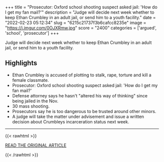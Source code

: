 +++
title = "Prosecutor: Oxford school shooting suspect asked jail: 'How do I get my fan mail?'"
description = "Judge will decide next week whether to keep Ethan Crumbley in an adult jail, or send him to a youth facility."
date = "2022-02-23 05:12:34"
slug = "6215c21737f3b6cafcc8235e"
image = "https://i.imgur.com/0OJXRmw.jpg"
score = "2400"
categories = ['argued', 'school', 'prosecutor']
+++

Judge will decide next week whether to keep Ethan Crumbley in an adult jail, or send him to a youth facility.

## Highlights

- Ethan Crumbley is accused of plotting to stalk, rape, torture and kill a female classmate.
- Prosecutor: Oxford school shooting suspect asked jail: 'How do I get my fan mail?'
- Defense attorney says he hasn't "altered his way of thinking" since being jailed in the Nov.
- 30 mass shooting.
- Prosecutors say he is too dangerous to be trusted around other minors.
- A judge will take the matter under advisement and issue a written decision about Crumbleys incarceration status next week.

---

{{< rawhtml >}}
  <p class="article-category">
    <a target="_blank" href="https://www.freep.com/story/news/local/michigan/oakland/2022/02/22/judge-school-shooting-ethan-crumbley-must-stay-adult-jail/6897908001/">READ THE ORIGINAL ARTICLE</a>
  </p>
{{< /rawhtml >}}
